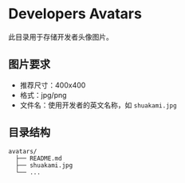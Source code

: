 # Developers Avatars

此目录用于存储开发者头像图片。

## 图片要求
- 推荐尺寸：400x400
- 格式：jpg/png
- 文件名：使用开发者的英文名称，如 `shuakami.jpg`

## 目录结构
```
avatars/
  ├── README.md
  ├── shuakami.jpg
  └── ...
``` 
